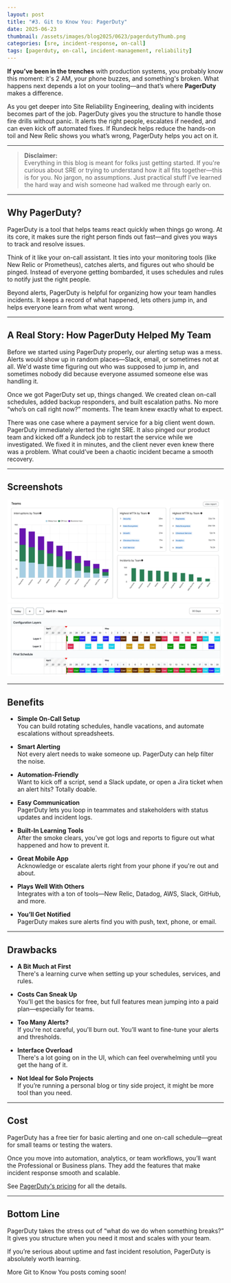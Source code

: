 ```yaml
---
layout: post
title: "#3. Git to Know You: PagerDuty"
date: 2025-06-23
thumbnail: /assets/images/blog2025/0623/pagerdutyThumb.png
categories: [sre, incident-response, on-call]
tags: [pagerduty, on-call, incident-management, reliability]
---
```


**If you’ve been in the trenches** with production systems, you probably know this moment: it's 2 AM, your phone buzzes, and something's broken. What happens next depends a lot on your tooling—and that’s where **PagerDuty** makes a difference.

As you get deeper into Site Reliability Engineering, dealing with incidents becomes part of the job. PagerDuty gives you the structure to handle those fire drills without panic. It alerts the right people, escalates if needed, and can even kick off automated fixes. If Rundeck helps reduce the hands-on toil and New Relic shows you what’s wrong, PagerDuty helps you act on it.

---

> **Disclaimer:**  
> Everything in this blog is meant for folks just getting started. If you're curious about SRE or trying to understand how it all fits together—this is for you. No jargon, no assumptions. Just practical stuff I’ve learned the hard way and wish someone had walked me through early on.

---

## Why PagerDuty?

PagerDuty is a tool that helps teams react quickly when things go wrong. At its core, it makes sure the right person finds out fast—and gives you ways to track and resolve issues.

Think of it like your on-call assistant. It ties into your monitoring tools (like New Relic or Prometheus), catches alerts, and figures out who should be pinged. Instead of everyone getting bombarded, it uses schedules and rules to notify just the right people.

Beyond alerts, PagerDuty is helpful for organizing how your team handles incidents. It keeps a record of what happened, lets others jump in, and helps everyone learn from what went wrong.

---

## A Real Story: How PagerDuty Helped My Team

Before we started using PagerDuty properly, our alerting setup was a mess. Alerts would show up in random places—Slack, email, or sometimes not at all. We'd waste time figuring out who was supposed to jump in, and sometimes nobody did because everyone assumed someone else was handling it.

Once we got PagerDuty set up, things changed. We created clean on-call schedules, added backup responders, and built escalation paths. No more “who’s on call right now?” moments. The team knew exactly what to expect.

There was one case where a payment service for a big client went down. PagerDuty immediately alerted the right SRE. It also pinged our product team and kicked off a Rundeck job to restart the service while we investigated. We fixed it in minutes, and the client never even knew there was a problem. What could’ve been a chaotic incident became a smooth recovery.

---

## Screenshots

![PagerDuty Incident Dashboard](/assets/images/blog2025/0623/pagerdutyDash.png)
![PagerDuty On-Call Schedule](/assets/images/blog2025/0623/pagerdutySchedule.png)

---

## Benefits

- **Simple On-Call Setup**  
  You can build rotating schedules, handle vacations, and automate escalations without spreadsheets.

- **Smart Alerting**  
  Not every alert needs to wake someone up. PagerDuty can help filter the noise.

- **Automation-Friendly**  
  Want to kick off a script, send a Slack update, or open a Jira ticket when an alert hits? Totally doable.

- **Easy Communication**  
  PagerDuty lets you loop in teammates and stakeholders with status updates and incident logs.

- **Built-In Learning Tools**  
  After the smoke clears, you’ve got logs and reports to figure out what happened and how to prevent it.

- **Great Mobile App**  
  Acknowledge or escalate alerts right from your phone if you're out and about.

- **Plays Well With Others**  
  Integrates with a ton of tools—New Relic, Datadog, AWS, Slack, GitHub, and more.

- **You’ll Get Notified**  
  PagerDuty makes sure alerts find you with push, text, phone, or email.

---

## Drawbacks

- **A Bit Much at First**  
  There's a learning curve when setting up your schedules, services, and rules.

- **Costs Can Sneak Up**  
  You’ll get the basics for free, but full features mean jumping into a paid plan—especially for teams.

- **Too Many Alerts?**  
  If you're not careful, you'll burn out. You’ll want to fine-tune your alerts and thresholds.

- **Interface Overload**  
  There's a lot going on in the UI, which can feel overwhelming until you get the hang of it.

- **Not Ideal for Solo Projects**  
  If you’re running a personal blog or tiny side project, it might be more tool than you need.

---

## Cost

PagerDuty has a free tier for basic alerting and one on-call schedule—great for small teams or testing the waters.

Once you move into automation, analytics, or team workflows, you’ll want the Professional or Business plans. They add the features that make incident response smooth and scalable.

See [PagerDuty's pricing](https://www.pagerduty.com/pricing) for all the details.

---

## Bottom Line

PagerDuty takes the stress out of “what do we do when something breaks?” It gives you structure when you need it most and scales with your team.

If you’re serious about uptime and fast incident resolution, PagerDuty is absolutely worth learning.

More Git to Know You posts coming soon!

